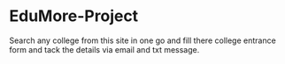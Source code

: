 # EduMore-Project
Search any college from this site in one go and fill there college entrance form and tack the details via email and txt message.
